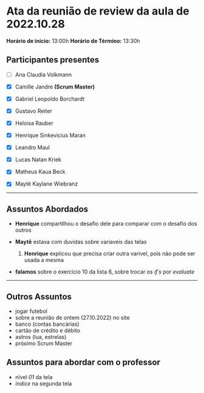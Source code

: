 # Ata da reunião de review da aula de 2022.10.28

**Horário de inicio:** 13:00h  **Horário de Término:** 13:30h




## Participantes presentes

- [ ] Ana  Claudia Volkmann

- [x] Camille Jandre **(Scrum Master)**

- [x] Gabriel Leopoldo Borchardt

- [x] Gustavo Reiter

- [x] Heloisa Rauber

- [x] Henrique Sinkevicius Maran 

- [x] Leandro Maul

- [x] Lucas Natan Kriek

- [x] Matheus Kaua Beck

- [x] Maytê Kaylane Wiebranz 



---



## Assuntos Abordados  



- **Henrique** compartilhou o desafio dele para comparar com o desafio dos outros  
- **Maytê** estava com duvidas sobre variaveis das telas  
    1. **Henrique** explicou que precisa criar outra varivel, pois não pode ser usada a mesma  

- **falamos** sobre o exercicio 10 da lista 6, sobre trocar os *if´s* por *evaluate*  

     
---



## Outros Assuntos

- jogar futebol  
- sobre a reunião de ontem (27.10.2022) no site  
- banco (contas bancárias)  
- cartão de crédito e débito  
- astros (lua, estrelas)  
- próximo Scrum Master    
  



  

## Assuntos para abordar com o professor  

- nível *01* da tela  
- *índice* na segunda tela
